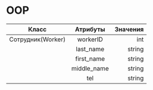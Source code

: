 # OOP
| Класс      | Атрибуты         | Значения  |
| ------------- |:-------------:| -----:|
| Сотрудник(Worker)    | workerID| int |
|     | last_name     |   string | 
| | first_name   |    string|
| |   middle_name            |    string   |
| |      tel         |      string |
